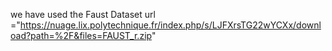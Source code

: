 we have used the Faust Dataset 
url ="https://nuage.lix.polytechnique.fr/index.php/s/LJFXrsTG22wYCXx/download?path=%2F&files=FAUST_r.zip"
